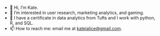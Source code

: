 - 👋 Hi, I’m Kate.
- 👀 I’m interested in user research, marketing analytics, and gaming.
- 🌱 I have a certificate in data analytics from Tufts and I work with python, R, and SQL.
- 📫 How to reach me: email me at katejalice@gmail.com.

